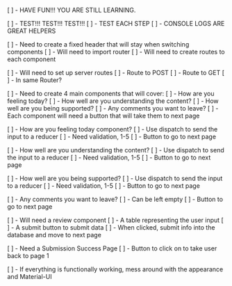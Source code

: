 [ ] - HAVE FUN!!! YOU ARE STILL LEARNING.

[ ] - TEST!!! TEST!!! TEST!!!
    [ ] - TEST EACH STEP
    [ ] - CONSOLE LOGS ARE GREAT HELPERS

[ ] - Need to create a fixed header that will stay when switching components
    [ ] - Will need to import router
    [ ] - Will need to create routes to each component

[ ] - Will need to set up server routes
    [ ] - Route to POST
    [ ] - Route to GET
    [ ] - In same Router?


[ ] - Need to create  4 main components that will cover: 
    [ ] - How are you feeling today?
    [ ] - How well are you understanding the content?
    [ ] - How well are you being supported?
    [ ] - Any comments you want to leave?
    [ ] - Each component will need a button that will take them to next page

[ ] - How are you feeling today component?
    [ ] - Use dispatch to send the input to a reducer
    [ ] - Need validation, 1-5
    [ ] - Button to go to next page

[ ] - How well are you understanding the content?
    [ ] - Use dispatch to send the input to a reducer
    [ ] - Need validation, 1-5
    [ ] - Button to go to next page

[ ] - How well are you being supported?
    [ ] - Use dispatch to send the input to a reducer
    [ ] - Need validation, 1-5
    [ ] - Button to go to next page

[ ] - Any comments you want to leave?
    [ ] - Can be left empty
    [ ] - Button to go to next page

[ ] - Will need a review component
    [ ] - A table representing the user input 
    [ ] - A submit button to submit data
        [ ] - When clicked, submit info into the database and move to next page

[ ] - Need a Submission Success Page
    [ ] - Button to click on to take user back to page 1

[ ] - If everything is functionally working, mess around with the appearance and Material-UI